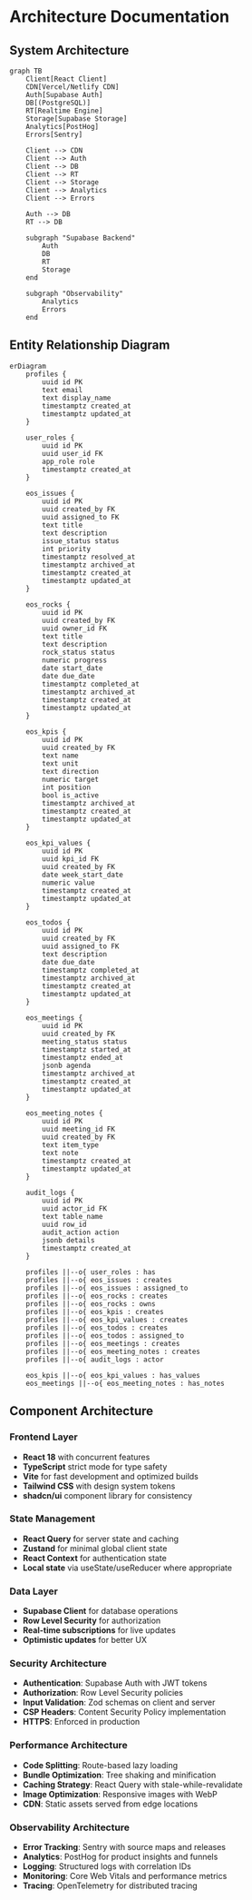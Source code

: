 
# Architecture Documentation

## System Architecture

```mermaid
graph TB
    Client[React Client]
    CDN[Vercel/Netlify CDN]
    Auth[Supabase Auth]
    DB[(PostgreSQL)]
    RT[Realtime Engine]
    Storage[Supabase Storage]
    Analytics[PostHog]
    Errors[Sentry]
    
    Client --> CDN
    Client --> Auth
    Client --> DB
    Client --> RT
    Client --> Storage
    Client --> Analytics
    Client --> Errors
    
    Auth --> DB
    RT --> DB
    
    subgraph "Supabase Backend"
        Auth
        DB
        RT
        Storage
    end
    
    subgraph "Observability"
        Analytics
        Errors
    end
```

## Entity Relationship Diagram

```mermaid
erDiagram
    profiles {
        uuid id PK
        text email
        text display_name
        timestamptz created_at
        timestamptz updated_at
    }
    
    user_roles {
        uuid id PK
        uuid user_id FK
        app_role role
        timestamptz created_at
    }
    
    eos_issues {
        uuid id PK
        uuid created_by FK
        uuid assigned_to FK
        text title
        text description
        issue_status status
        int priority
        timestamptz resolved_at
        timestamptz archived_at
        timestamptz created_at
        timestamptz updated_at
    }
    
    eos_rocks {
        uuid id PK
        uuid created_by FK
        uuid owner_id FK
        text title
        text description
        rock_status status
        numeric progress
        date start_date
        date due_date
        timestamptz completed_at
        timestamptz archived_at
        timestamptz created_at
        timestamptz updated_at
    }
    
    eos_kpis {
        uuid id PK
        uuid created_by FK
        text name
        text unit
        text direction
        numeric target
        int position
        bool is_active
        timestamptz archived_at
        timestamptz created_at
        timestamptz updated_at
    }
    
    eos_kpi_values {
        uuid id PK
        uuid kpi_id FK
        uuid created_by FK
        date week_start_date
        numeric value
        timestamptz created_at
        timestamptz updated_at
    }
    
    eos_todos {
        uuid id PK
        uuid created_by FK
        uuid assigned_to FK
        text description
        date due_date
        timestamptz completed_at
        timestamptz archived_at
        timestamptz created_at
        timestamptz updated_at
    }
    
    eos_meetings {
        uuid id PK
        uuid created_by FK
        meeting_status status
        timestamptz started_at
        timestamptz ended_at
        jsonb agenda
        timestamptz archived_at
        timestamptz created_at
        timestamptz updated_at
    }
    
    eos_meeting_notes {
        uuid id PK
        uuid meeting_id FK
        uuid created_by FK
        text item_type
        text note
        timestamptz created_at
        timestamptz updated_at
    }
    
    audit_logs {
        uuid id PK
        uuid actor_id FK
        text table_name
        uuid row_id
        audit_action action
        jsonb details
        timestamptz created_at
    }
    
    profiles ||--o{ user_roles : has
    profiles ||--o{ eos_issues : creates
    profiles ||--o{ eos_issues : assigned_to
    profiles ||--o{ eos_rocks : creates
    profiles ||--o{ eos_rocks : owns
    profiles ||--o{ eos_kpis : creates
    profiles ||--o{ eos_kpi_values : creates
    profiles ||--o{ eos_todos : creates
    profiles ||--o{ eos_todos : assigned_to
    profiles ||--o{ eos_meetings : creates
    profiles ||--o{ eos_meeting_notes : creates
    profiles ||--o{ audit_logs : actor
    
    eos_kpis ||--o{ eos_kpi_values : has_values
    eos_meetings ||--o{ eos_meeting_notes : has_notes
```

## Component Architecture

### Frontend Layer
- **React 18** with concurrent features
- **TypeScript** strict mode for type safety
- **Vite** for fast development and optimized builds
- **Tailwind CSS** with design system tokens
- **shadcn/ui** component library for consistency

### State Management
- **React Query** for server state and caching
- **Zustand** for minimal global client state
- **React Context** for authentication state
- **Local state** via useState/useReducer where appropriate

### Data Layer
- **Supabase Client** for database operations
- **Row Level Security** for authorization
- **Real-time subscriptions** for live updates
- **Optimistic updates** for better UX

### Security Architecture
- **Authentication**: Supabase Auth with JWT tokens
- **Authorization**: Row Level Security policies
- **Input Validation**: Zod schemas on client and server
- **CSP Headers**: Content Security Policy implementation
- **HTTPS**: Enforced in production

### Performance Architecture
- **Code Splitting**: Route-based lazy loading
- **Bundle Optimization**: Tree shaking and minification
- **Caching Strategy**: React Query with stale-while-revalidate
- **Image Optimization**: Responsive images with WebP
- **CDN**: Static assets served from edge locations

### Observability Architecture
- **Error Tracking**: Sentry with source maps and releases
- **Analytics**: PostHog for product insights and funnels
- **Logging**: Structured logs with correlation IDs
- **Monitoring**: Core Web Vitals and performance metrics
- **Tracing**: OpenTelemetry for distributed tracing
